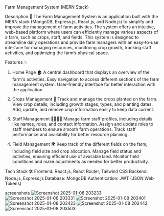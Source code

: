 Farm Management System (MERN Stack)

Description 🌿
The Farm Management System is an application built with the MERN stack (MongoDB, Express.js, React.js, and Node.js) to simplify and improve the management of farm activities. The system offers an intuitive, web-based platform where users can efficiently manage various aspects of a farm, such as crops, staff, and fields. This system is designed to streamline daily operations and provide farm managers with an easy-to-use interface for managing resources, monitoring crop growth, tracking staff activities, and optimizing the farm’s physical space.

Features ✨
1. Home Page 🏠
A central dashboard that displays an overview of the farm's activities.
Easy navigation to access different sections of the farm management system.
User-friendly interface for better interaction with the application.

2. Crops Management 🌾
Track and manage the crops planted on the farm.
View crop details, including growth stages, types, and planting dates.
Add, update, and remove crop information easily to keep data current.

3. Staff Management 👩‍🌾👨‍🌾
Manage farm staff profiles, including details like names, roles, and contact information.
Assign and update roles to staff members to ensure smooth farm operations.
Track staff performance and availability for better resource planning.

4. Field Management 🌍
Keep track of the different fields on the farm, including field size and crop allocation.
Manage field status and activities, ensuring efficient use of available land.
Monitor field conditions and make adjustments as needed for better productivity.

Tech Stack 🛠
Frontend: React.js, React Router, Tailwind CSS
Backend: Node.js, Express.js
Database: MongoDB
Authentication: JWT (JSON Web Tokens)



screenshots 
![Screenshot 2025-01-08 203233](https://github.com/user-attachments/assets/3f0505df-7026-4234-88a6-c0339b1033d7)
![Screenshot 2025-01-08 203331](https://github.com/user-attachments/assets/ef1c3545-1c6a-4040-af77-3d2dab700b67)
![Screenshot 2025-01-08 203401](https://github.com/user-attachments/assets/8eeb918f-3abf-4f13-922d-15e61e927787)
![Screenshot 2025-01-08 203423](https://github.com/user-attachments/assets/b8bdebf5-f9c0-4e34-90c7-97b5068c7afb)
![Screenshot 2025-01-08 203442](https://github.com/user-attachments/assets/afa994dc-378e-471a-adf5-090ac1893318)
![Screenshot 2025-01-08 203503](https://github.com/user-attachments/assets/91f62321-f890-4d73-8319-f228ac391fbc)












